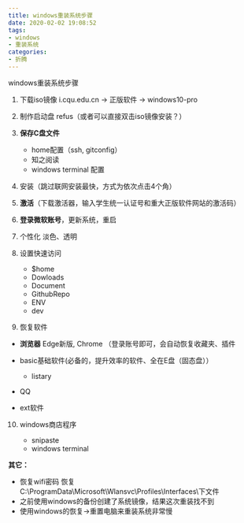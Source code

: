 ```yaml
---
title: windows重装系统步骤
date: 2020-02-02 19:08:52
tags:
- windows
- 重装系统
categories:
- 折腾
---
```


windows重装系统步骤
<!-- more -->

1. 下载iso镜像 i.cqu.edu.cn -> 正版软件 -> windows10-pro

2. 制作启动盘 refus（或者可以直接双击iso镜像安装？）

3. **保存C盘文件**
   
   - home配置（ssh, gitconfig）
   - 知之阅读
   - windows terminal 配置
4. 安装（跳过联网安装最快，方式为依次点击4个角）

8. **激活**（下载激活器，输入学生统一认证号和重大正版软件网站的激活码）

9. **登录微软账号**，更新系统，重启

7. 个性化
   淡色、透明

8. 设置快速访问

   - $home
   - Dowloads
   - Document
   - GithubRepo
   - ENV
   - dev

9. 恢复软件
   
- **浏览器**		Edge新版, Chrome （登录账号即可，会自动恢复收藏夹、插件
   
- basic基础软件(必备的，提升效率的软件、全在E盘（固态盘））
   
   - listary
- QQ
   
- ext软件
   
10. windows商店程序

    - snipaste
    - windows terminal

**其它：**

- 恢复wifi密码	恢复C:\ProgramData\Microsoft\Wlansvc\Profiles\Interfaces\下文件
- 之前使用windows的备份创建了系统镜像，结果这次重装找不到
- 使用windows的恢复->重置电脑来重装系统非常慢